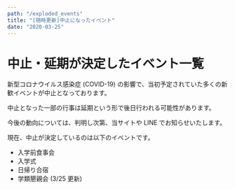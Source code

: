 ```yaml
---
path: "/exploded_events"
title: "[随時更新]中止になったイベント"
date: "2020-03-25"
---
```


# 中止・延期が決定したイベント一覧

新型コロナウイルス感染症 (COVID-19) の影響で、当初予定されていた多くの新歓イベントが中止となっております。

中止となった一部の行事は延期という形で後日行われる可能性があります。

今後の動向については、判明し次第、当サイトや LINE でお知らせいたします。

現在、中止が決定しているのは以下のイベントです。

- 入学前食事会
- 入学式
- 日帰り合宿
- 学類懇親会 (3/25 更新)
